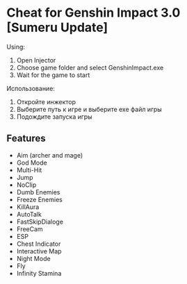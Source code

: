 Cheat for
Genshin Impact 3.0 [Sumeru Update]
=====================================
Using:
1. Open Injector
2. Choose game folder and select GenshinImpact.exe
3. Wait for the game to start

Использование:
1. Откройте инжектор
2. Выберите путь к игре и выберите exe файл игры
3. Подождите запуска игры

 Features
 ---------
- Aim (archer and mage)
- God Mode
- Multi-Hit
- Jump
- NoClip
- Dumb Enemies
- Freeze Enemies
- KillAura
- AutoTalk
- FastSkipDialoge
- FreeCam
- ESP
- Chest Indicator
- Interactive Map
- Night Mode
- Fly
- Infinity Stamina
